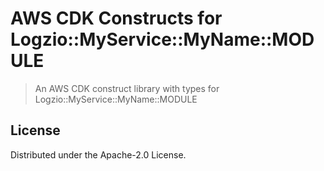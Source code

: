 # AWS CDK Constructs for Logzio::MyService::MyName::MODULE

> An AWS CDK construct library with types for Logzio::MyService::MyName::MODULE

## License

Distributed under the Apache-2.0 License.
